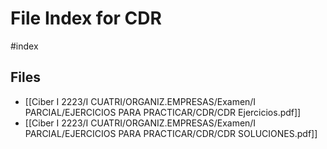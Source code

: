 # File Index for CDR
#index

## Files

- [[Ciber I 2223/I CUATRI/ORGANIZ.EMPRESAS/Examen/I PARCIAL/EJERCICIOS PARA PRACTICAR/CDR/CDR Ejercicios.pdf]]
- [[Ciber I 2223/I CUATRI/ORGANIZ.EMPRESAS/Examen/I PARCIAL/EJERCICIOS PARA PRACTICAR/CDR/CDR SOLUCIONES.pdf]]
